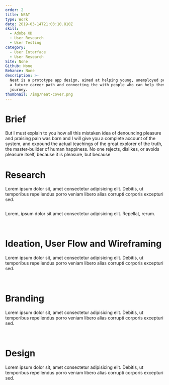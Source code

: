 ```yaml
---
order: 2
title: NEAT
type: Work
date: 2019-03-14T21:03:10.810Z
skill:
  - Adobe XD
  - User Research
  - User Testing
category:
  - User Interface
  - User Research
Site: None
Github: None
Behance: None
description: >-
  Neat is a prototype app design, aimed at helping young, unemployed people find
  a future career path and connecting the with people who can help them on their
  journey.
thumbnail: /img/neat-cover.png
---
```


<div class="work-section brief">
      <h1>Brief</h1>
      <p>But I must explain to you how all this mistaken idea of denouncing pleasure and praising pain was born and I will give you a complete account of the system, and expound the actual teachings of the great explorer of the truth, the master-builder of human happiness. No one rejects, dislikes, or avoids pleasure itself, because it is pleasure, but because</p>
</div>
  
 <div class="work-section">
    <div class="work-text-container">
      <div class="work-text">
        <h1>Research</h1>
        <p>            Lorem ipsum dolor sit, amet consectetur adipisicing elit. Debitis, ut temporibus repellendus porro veniam libero alias corrupti corporis excepturi sed.
        </p>
      </div>
    </div>
    <div class="work-images">
      <div class="work-image-stack">
        <img src="/img/NEAT/research-stats-1.png" alt=""/>
      </div>
      <div class="work-image-stack">
        <img src="/img/NEAT/user-jake.jpg" alt=""/>
        <p>Lorem, ipsum dolor sit amet consectetur adipisicing elit. Repellat, rerum.</p>
        <img src="/img/NEAT/user-jennifer.jpg" alt=""/>
        <img src="/img/NEAT/user-terry.jpg" alt=""/>
      </div>
    </div>
  </div>

<div class="work-section">
    <div class="work-text-container">
      <div class="work-text">
        <h1>Ideation, User Flow and Wireframing</h1>
        <p>            Lorem ipsum dolor sit, amet consectetur adipisicing elit. Debitis, ut temporibus repellendus porro veniam libero alias corrupti corporis excepturi sed.
        </p>
      </div>
    </div>
    <div class="work-images">
      <div class="work-image-grid">
        <img src="/img/NEAT/sketchnote-1.png" alt=""/>
        <img src="/img/NEAT/sketchnote-2.png" alt=""/>
        <img src="/img/NEAT/sketchnote-3.png" alt=""/>
        <img src="/img/NEAT/sketchnote-4.png" alt=""/>
        <img src="/img/NEAT/sketchnote-5.png" alt=""/>
        <img src="/img/NEAT/sketchnote-6.png" alt=""/>
      </div>
      <div class="work-image-fullwidth">
        <img src="/img/NEAT/user-map.png" alt=""/>
      </div>
      <div class="work-image-fullwidth">
        <img src="/img/NEAT/wireframes-display.png" alt=""/>
      </div>
    </div>
</div>

<div class="work-section">
    <div class="work-text-container">
      <div class="work-text">
        <h1>Branding</h1>
        <p>            Lorem ipsum dolor sit, amet consectetur adipisicing elit. Debitis, ut temporibus repellendus porro veniam libero alias corrupti corporis excepturi sed.
        </p>
      </div>
    </div>
    <div class="work-images">
      <div class="work-image-fullwidth">
        <img src="/img/NEAT/moodboard.jpg" alt=""/>
      </div>
      <div class="work-image-grid large-tiles">
        <img src="/img/NEAT/branding-1.png" alt=""/>
        <img src="/img/NEAT/branding-2.png" alt=""/>
      </div>
      <div class="work-image-fullwidth">
        <img src="/img/NEAT/branding-3.png" alt=""/>
      </div>
    </div>
</div>

<div class="work-section">
  <div class="work-text-container">
    <div class="work-text">
      <h1>Design</h1>
      <p>            Lorem ipsum dolor sit, amet consectetur adipisicing elit. Debitis, ut temporibus repellendus porro veniam libero alias corrupti corporis excepturi sed.
      </p>
    </div>
  </div>
  <div class="work-images">
    <div class="work-image-grid">
      <img src="/img/NEAT/ui-screen-1.png" alt=""/>
      <img src="/img/NEAT/ui-screen-2.png" alt=""/>
      <img src="/img/NEAT/ui-screen-3.png" alt=""/>
      <img src="/img/NEAT/ui-screen-4.png" alt=""/>
      <img src="/img/NEAT/ui-screen-5.png" alt=""/>
      <img src="/img/NEAT/ui-screen-6.png" alt=""/>
      <img src="/img/NEAT/ui-screen-7.png" alt=""/>
      <img src="/img/NEAT/ui-screen-8.png" alt=""/>
      <img src="/img/NEAT/ui-screen-9.png" alt=""/>
      <img src="/img/NEAT/ui-screen-10.png" alt=""/>
      <img src="/img/NEAT/ui-screen-11.png" alt=""/>
    </div>
  </div>
</div>
<div class="work-section">
  <div class="work-images">
    <div class="work-image-fullwidth">
      <img src="/img/NEAT/landing-mock.png" alt=""/>
    </div>
  </div>
</div>
  
